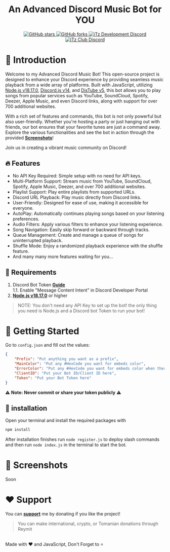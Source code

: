 <h1 align="center">An Advanced Discord Music Bot for YOU</h1>

<div align="center">
    <a href="https://github.com/iTzArshia/Discord-Music-Bot/stargazers"> <img src="https://img.shields.io/github/stars/iTzArshia/Discord-Music-Bot.svg" alt="GitHub stars"/> </a>
    <a href="https://github.com/iTzArshia/Discord-Music-Bot/network"> <img src="https://img.shields.io/github/forks/iTzArshia/Discord-Music-Bot.svg" alt="GitHub forks"/> </a>
    <a href="https://discord.gg/nKrBshQvcK"> <img src="https://badgen.net/discord/members/nKrBshQvcK" alt="iTz Development Discord"/> </a>
    <a href="https://discord.gg/8hr9CRqmfc"> <img src="https://badgen.net/discord/members/8hr9CRqmfc" alt="iTz Club Discord"/> </a>
</div>

# 📝 Introduction
Welcome to my Advanced Discord Music Bot! This open-source project is designed to enhance your Discord experience by providing seamless music playback from a wide array of platforms. Built with JavaScript, utilizing [Node.js v18.17.0](https://nodejs.org/en), [Discord.js v14](discord.js.org/), and [DisTube v5](https://distube.js.org/), this bot allows you to play songs from popular services such as YouTube, SoundCloud, Spotify, Deezer, Apple Music, and even Discord links, along with support for over 700 additional websites.

With a rich set of features and commands, this bot is not only powerful but also user-friendly. Whether you're hosting a party or just hanging out with friends, our bot ensures that your favorite tunes are just a command away. Explore the various functionalities and see the bot in action through the provided **[Screenshots](https://github.com/iTzArshia/Discord-Music-Bot#-screenshots)**!

Join us in creating a vibrant music community on Discord!
## 🔥 Features
- No API Key Required: Simple setup with no need for API keys.
- Multi-Platform Support: Stream music from YouTube, SoundCloud, Spotify, Apple Music, Deezer, and over 700 additional websites.
- Playlist Support: Play entire playlists from supported URLs.
- Discord URL Playback: Play music directly from Discord links.
- User-Friendly: Designed for ease of use, making it accessible for everyone.
- AutoPlay: Automatically continues playing songs based on your listening preferences.
- Audio Filters: Apply various filters to enhance your listening experience.
- Song Navigation: Easily skip forward or backward through tracks.
- Queue Management: Create and manage a queue of songs for uninterrupted playback.
- Shuffle Mode: Enjoy a randomized playback experience with the shuffle feature.
- And many many more features waiting for you...
## 🚧 Requirements
1. Discord Bot Token **[Guide](https://discordjs.guide/preparations/setting-up-a-bot-application.html#creating-your-bot)**  
   1.1. Enable "Message Content Intent" in Discord Developer Portal
2. **[Node.js v18.17.0](https://nodejs.org/en/download/)** or higher
> NOTE: You don't need any API Key to set up the bot! the only thing you need is Node.js and a Discord bot Token to run your bot!
# 🚀 Getting Started
Go to `config.json` and fill out the values:
```json
{
    "Prefix": "Put anything you want as a prefix",
    "MainColor": "Put any #HexCode you want for embeds color",
    "ErrorColor": "Put any #HexCode you want for embeds color when there is an error",
    "ClientID": "Put your Bot ID/Client ID here",
    "Token": "Put your Bot Token here"
}
```
⚠️ **Note: Never commit or share your token publicly** ⚠️
## 🧠 installation
Open your terminal and install the required packages with
```sh
npm install
```
After installation finishes run `node register.js` to deploy slash commands and then run `node index.js` in the terminal to start the bot.
# 📸 Screenshots
Soon
# ❤️ Support
You can **[support](https://reymit.com/itz_arshia)** me by donating if you like the project!
> You can make international, crypto, or Tomanian donations through Reymit
##
Made with ❤️ and JavaScript, Don't Forget to ⭐
